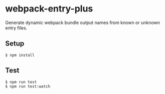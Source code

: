 # webpack-entry-plus

Generate dynamic webpack bundle output names from known or unknown entry files.

## Setup

```
$ npm install
```

## Test

```
$ npm run test
$ npm run test:watch
```
